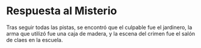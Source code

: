 # Respuesta al Misterio
Tras seguir todas las pistas, se encontró que el culpable fue el jardinero, la arma que utilizó fue una caja de madera, y la escena del crimen fue el salón de claes en la escuela.

